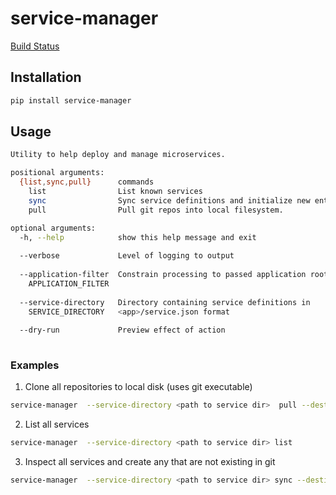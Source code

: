 # service-manager

[Build Status](https://api.travis-ci.org/AlienVault-Engineering/service-manager.png) 
## Installation

```bash
pip install service-manager
```

## Usage

```bash
Utility to help deploy and manage microservices.

positional arguments:
  {list,sync,pull}      commands
    list                List known services
    sync                Sync service definitions and initialize new entries.
    pull                Pull git repos into local filesystem.

optional arguments:
  -h, --help            show this help message and exit
  
  --verbose             Level of logging to output
  
  --application-filter  Constrain processing to passed application root
    APPLICATION_FILTER 
    
  --service-directory   Directory containing service definitions in
    SERVICE_DIRECTORY   <app>/service.json format
    
  --dry-run             Preview effect of action
  
```

 ### Examples
 
 1. Clone all repositories to local disk (uses git executable)
 
 ```bash
 service-manager  --service-directory <path to service dir>  pull --destination-directory .
 ``` 
 2. List all services
 
 ```bash
 service-manager  --service-directory <path to service dir> list
 ```
 3. Inspect all services and create any that are not existing in git
 
 ```bash
 service-manager  --service-directory <path to service dir> sync --destination-directory .  --service-template-definitions
 ```
 
  
